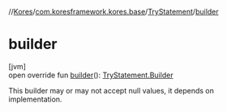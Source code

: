 //[Kores](../../../index.md)/[com.koresframework.kores.base](../index.md)/[TryStatement](index.md)/[builder](builder.md)

# builder

[jvm]\
open override fun [builder](builder.md)(): [TryStatement.Builder](-builder/index.md)

This builder may or may not accept null values, it depends on implementation.
